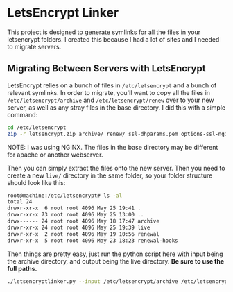# LetsEncrypt Linker

This project is designed to generate symlinks for all the files in your letsencrypt folders.
I created this because I had a lot of sites and I needed to migrate servers.

## Migrating Between Servers with LetsEncrypt

LetsEncrypt relies on a bunch of files in `/etc/letsencrypt` and a bunch of relevant symlinks.
In order to migrate, you'll want to copy all the files in `/etc/letsencrypt/archive` and `/etc/letsencrypt/renew` over to your new server, as well as any stray files in the base directory.
I did this with a simple command:

```bash
cd /etc/letsencrypt
zip -r letsencrypt.zip archive/ renew/ ssl-dhparams.pem options-ssl-nginx.conf
```

NOTE: I was using NGINX.  The files in the base directory may be different for apache or another webserver.

Then you can simply extract the files onto the new server.  Then you need to create a new `live/` directory in the same folder, so your folder structure should look like this:

```bash
root@machine:/etc/letsencrypt# ls -al
total 24
drwxr-xr-x  6 root root 4096 May 25 19:41 .
drwxr-xr-x 73 root root 4096 May 25 13:00 ..
drwx------ 24 root root 4096 May 18 17:47 archive
drwxr-xr-x 24 root root 4096 May 25 19:39 live
drwxr-xr-x  2 root root 4096 May 19 10:56 renewal
drwxr-xr-x  5 root root 4096 May 23 18:23 renewal-hooks
```

Then things are pretty easy, just run the python script here with input being the archive directory, and output being the live directory.
**Be sure to use the full paths.**

```bash
./letsencryptlinker.py --input /etc/letsencrypt/archive /etc/letsencrypt/live
```